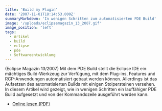 ```yaml
---
title: 'Build my Plugin'
date: '2007-11-01T18:14:53.000Z'
summaryMarkdown: 'In wenigen Schritten zum automatisierten PDE Build'
image: '/uploads/eclipsemagazin_13_2007.gif'
image_position: 'left'
tags:
  - Artikel
  - build
  - eclipse
  - pde
  - Softwareentwicklung
---
```


(Eclipse Magazin 13/2007) Mit dem PDE Build stellt die Eclipse IDE ein mächtiges Build-Werkzeug zur Verfügung, mit dem Plug-ins, Features und RCP-Anwendungen automatisiert gebaut werden können. Allerdings ist das Aufsetzen des automatisierten Builds mit einigen Stolpersteinen versehen. In diesem Artikel wird gezeigt, wie in wenigen Schritten ein lauffähiger PDE Build aufgesetzt und von der Kommandozeile ausgeführt werden kann.

- [Online lesen (PDF)](/uploads/EclipseMagazin13-07-BuildMyPlugin.pdf)
